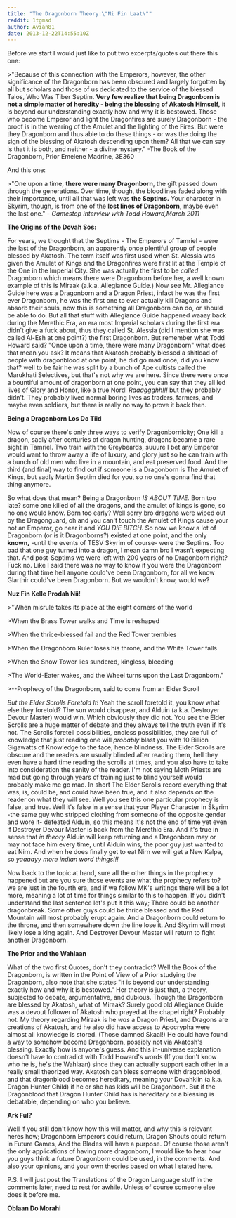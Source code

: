 ```yaml
---
title: "The Dragonborn Theory:\"Ni Fin Laat\""
reddit: 1tgmsd
author: Avian81
date: 2013-12-22T14:55:10Z
---
```


Before we start I would just like to put two excerpts/quotes out there this one:

&gt;"Because of this connection with the Emperors, however, the other significance of the Dragonborn has been obscured and largely forgotten by all but scholars and those of us dedicated to the service of the blessed Talos, Who Was Tiber Septim. **Very few realize that being Dragonborn is not a simple matter of heredity - being the blessing of Akatosh Himself,** it is beyond our understanding exactly how and why it is bestowed. Those who become Emperor and light the Dragonfires are surely Dragonborn - the proof is in the wearing of the Amulet and the lighting of the Fires. But were they Dragonborn and thus able to do these things - or was the doing the sign of the blessing of Akatosh descending upon them? All that we can say is that it is both, and neither - a divine mystery." -The Book of the Dragonborn, Prior Emelene Madrine, 3E360

And this one:

&gt;"One upon a time, **there were many Dragonborn**, the gift passed down through the generations. Over time, though, the bloodlines faded along with their importance, until all that was left was **the Septims.** Your character in Skyrim, though, is from one of the **lost lines of Dragonborn,** maybe even the last one." - *Gamestop interview with Todd Howard,March 2011*

**The Origins of the Dovah Sos:**

For years, we thought that the Septims - The Emperors of Tamriel - were the last of the Dragonborn, an apparently once plentiful group of people blessed by Akatosh. The term itself was first used when St. Alessia was given the Amulet of Kings and the Dragonfires were first lit at the Temple of the One in the Imperial City. She was actually the first to be *called* Dragonborn which means there were Dragonborn before her, a well known example of this is Miraak (a.k.a. Allegiance Guide.) Now see Mr. Allegiance Guide here was a Dragonborn and a Dragon Priest, infact he was the first ever Dragonborn, he was the first one to ever actually kill Dragons and absorb their souls, now this is something all Dragonborn can do, or should be able to do. But all that stuff with Allegiance Guide happened waaay back during the Merethic Era, an era most Imperial scholars during the first era didn't give a fuck about, thus they called St. Alessia (did I mention she was called Al-Esh at one point?) the first Dragonborn. But remember what Todd Howard said? "Once upon a time, there were many Dragonborn" what does that mean you ask? It means that Akatosh probably blessed a shitload of people with dragonblood at one point, he did go mad once, did you know that? well to be fair he was split by a bunch of Ape cultists called the Marukhati Selectives, but that's not why we are here. Since there were once a bountiful amount of dragonborn at one point, you can say that they all led lives of Glory and Honor, like a true Nord! *Raaaggghh!!!* but they probably didn't. They probably lived normal boring lives as traders, farmers, and maybe even soldiers, but there is really no way to prove it back then.

**Being a Dragonborn Los Do Tiid**

Now of course there's only three ways to verify Dragonbornicity; One kill a dragon, sadly after centuries of dragon hunting, dragons became a rare sight in Tamriel. Two train with the Greybeards, suuure I bet any Emperor would want to throw away a life of luxury, and glory just so he can train with a bunch of old men who live in a mountain, and eat preserved food. And the third (and final) way to find out if someone is a Dragonborn is The Amulet of Kings, but sadly Martin Septim died for you, so no one's gonna find that thing anymore.

So what does that mean? Being a Dragonborn *IS ABOUT TIME.* Born too late? some one killed of all the dragons, and the amulet of kings is gone, so no one would know. Born too early? Well sorry bro dragons were wiped out by the Dragonguard, oh and you can't touch the Amulet of Kings cause your not an Emperor, go near it and *YOU DIE BITCH.*  So now we know a lot of Dragonborn (or is it Dragonborns?) existed at one point, and the only **known,** -until the events of TESV Skyrim of course- were the Septims. Too bad that one guy turned into a dragon, I mean damn bro I wasn't expecting that.  And post-Septims we were left with 200 years of no Dragonborn right? Fuck no. Like I said there was no way to know if you were the Dragonborn during that time hell anyone could've been Dragonborn, for all we know Glarthir could've been Dragonborn. But we wouldn't know, would we?

**Nuz Fin Kelle Prodah Nii!**

&gt;"When misrule takes its place at the eight corners of the world

&gt;When the Brass Tower walks and Time is reshaped

&gt;When the thrice-blessed fail and the Red Tower trembles

&gt;When the Dragonborn Ruler loses his throne, and the White Tower falls

&gt;When the Snow Tower lies sundered, kingless, bleeding

&gt;The World-Eater wakes, and the Wheel turns upon the Last Dragonborn."

&gt;--Prophecy of the Dragonborn, said to come from an Elder Scroll

*But the Elder Scrolls Foretold It!* Yeah the scroll foretold it, you know what else they foretold? The sun would disappear, and Alduin (a.k.a. Destroyer Devour Master) would win. Which obviously they did not. You see the Elder Scrolls are a huge matter of debate and they always tell the truth even if it's not. The Scrolls foretell possibilities, endless possibilities, they are full of knowledge that just reading one will *probably* blast you with 10 Billion Gigawatts of Knowledge to the face, hence blindness. The Elder Scrolls are obscure and the readers are usually blinded after reading them, hell they even have a hard time reading the scrolls at times, and you also have to take into consideration the sanity of the reader. I'm not saying Moth Priests are mad but going through years of training just to blind yourself would probably make me go mad. In short The Elder Scrolls record everything that was, is, could be, and could have been true, and it also depends on the reader on what they will see. Well you see this one particular prophecy is false, and true. Well it's false in a sense that your Player Character in Skyrim -the same guy who stripped clothing from someone of the opposite gender and wore it- defeated Alduin, so this means It's not the end of time yet even if Destroyer Devour Master is back from the Merethic Era. And it's true in sense that *in theory* Alduin will keep returning and a Dragonborn may or may not face him every time, until Alduin wins, the poor guy just wanted to eat Nirn. And when he does finally get to eat Nirn we will get a New Kalpa, so *yaaaayy more indian word things!!!* 

Now back to the topic at hand, sure all the other things in the prophecy happened but are you sure those events are what the prophecy refers to? we are just in the fourth era, and if we follow MK's writings there will be a lot more, meaning a lot of time for things similar to this to happen. If you didn't understand the last sentence let's put it this way; There could be another dragonbreak. Some other guys could be thrice blessed and the Red Mountain will most probably erupt again. And a Dragonborn could return to the throne, and then somewhere down the line lose it. And Skyrim will most likely lose a king again. And Destroyer Devour Master will return to fight another Dragonborn.

**The Prior and the Wahlaan**

What of the two first Quotes, don't they contradict? Well the Book of the Dragonborn, is written in the Point of View of a Prior studying the Dragonborn, also note that she states "it is beyond our understanding exactly how and why it is bestowed." Her theory is just that, a theory, subjected to debate, argumentative, and dubious. Though the Dragonborn are blessed by Akatosh, what of Miraak? Surely good old Allegiance Guide was a devout follower of Akatosh who prayed at the chapel right? Probably not. My theory regarding Miraak is he *was* a Dragon Priest, and Dragons are creations of Akatosh, and he also did have access to Apocrypha were almost all knowledge is stored. (Those damned Skaal!) He could have found a way to somehow become Dragonborn, possibly not via Akatosh's blessing. Exactly how is anyone's guess. And this in-universe explanation doesn't have to contradict with Todd Howard's words (If you don't know who he is, he's the Wahlaan) since they can actually support each other in a really small theorized way. Akatosh can bless someone with dragonblood, and that dragonblood becomes hereditary, meaning your Dovahkiin (a.k.a. Dragon Hunter Child) if he or she has kids will be Dragonborn. But if the Dragonblood that Dragon Hunter Child has is hereditary or a blessing is debatable, depending on who you believe.

**Ark Ful?**

Well if you still don't know how this will matter, and why this is relevant heres how; Dragonborn Emperors could return, Dragon Shouts could return in Future Games, And the Blades will have a purpose. Of course those aren't the only applications of having more dragonborn, I would like to hear how you guys think a future Dragonborn could be used, in the comments. And also your opinions, and your own theories based on what I stated here.

 P.S. I will just post the Translations of the Dragon Language stuff in the comments later, need to rest for awhile. Unless of course someone else does it before me.

**Oblaan Do Morahi**
